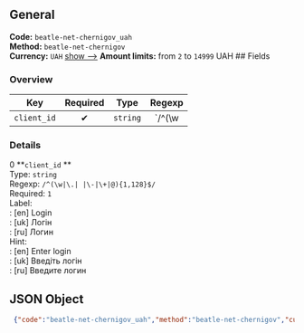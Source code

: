 ## General 
**Code:** `beatle-net-chernigov_uah`  
**Method:** `beatle-net-chernigov`  
**Currency:** `UAH` [show -->]() 
**Amount limits:** from `2`  to `14999`  UAH ## Fields 
### Overview 
|Key|Required|Type|Regexp| 
|:---:|:---:|:---:|:---:| 
|`client_id` |✔ |`string` |`/^(\w|\.| |\-|\+|@){1,128}$/` | 
 
### Details 
0 **`client_id` **  
Type: `string`  
Regexp: `/^(\w|\.| |\-|\+|@){1,128}$/`  
Required: `1`  
Label:  
: [en] Login  
: [uk] Логін  
: [ru] Логин  
Hint:  
: [en] Enter login  
: [uk] Введіть логін  
: [ru] Введите логин  
## JSON Object 
```json
 {"code":"beatle-net-chernigov_uah","method":"beatle-net-chernigov","currency":"UAH","fields":[{"key":"client_id","type":"string","label":{"en":"Login","uk":"\u041b\u043e\u0433\u0456\u043d","ru":"\u041b\u043e\u0433\u0438\u043d"},"regexp":"\/^(\\w|\\.| |\\-|\\+|@){1,128}$\/","required":true,"position":1,"hint":{"en":"Enter login","uk":"\u0412\u0432\u0435\u0434\u0456\u0442\u044c \u043b\u043e\u0433\u0456\u043d","ru":"\u0412\u0432\u0435\u0434\u0438\u0442\u0435 \u043b\u043e\u0433\u0438\u043d"},"example":"admkry"}],"amount_min":2,"amount_max":14999}```  
